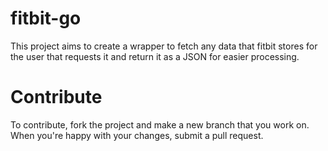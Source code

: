 # fitbit-go

This project aims to create a wrapper to fetch any data that fitbit stores for the user that requests it and return it as a JSON for easier processing.

# Contribute

To contribute, fork the project and make a new branch that you work on. 
When you're happy with your changes, submit a pull request.
